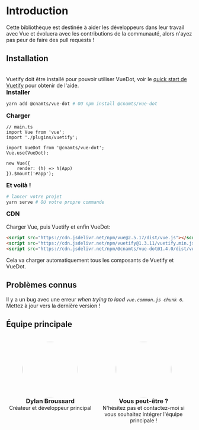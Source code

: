 # Introduction

Cette bibliothèque est destinée à aider les développeurs dans leur travail avec Vue et évoluera avec les contributions de la communauté, alors n'ayez pas peur de faire des pull requests !

## Installation

<br>

Vuetify doit être installé pour pouvoir utiliser VueDot, voir le [quick start de Vuetify](https://vuetifyjs.com/fr/getting-started/quick-start) pour obtenir de l'aide.

### Installer

```bash
yarn add @cnamts/vue-dot # OU npm install @cnamts/vue-dot
```

### Charger

```ts{5,6}
// main.ts
import Vue from 'vue';
import './plugins/vuetify';

import VueDot from '@cnamts/vue-dot';
Vue.use(VueDot);

new Vue({
    render: (h) => h(App)
}).$mount('#app');
```

### Et voilà !

```bash
# lancer votre projet
yarn serve # OU votre propre commande
```

### CDN

<br>
Charger Vue, puis Vuetify et enfin VueDot:

```html
<script src="https://cdn.jsdelivr.net/npm/vue@2.5.17/dist/vue.js"></script>
<script src="https://cdn.jsdelivr.net/npm/vuetify@1.3.11/vuetify.min.js"></script>
<script src="https://cdn.jsdelivr.net/npm/@cnamts/vue-dot@1.4.0/dist/vue-dot.umd.min.js"></script>
```

Cela va charger automatiquement tous les composants de Vuetify et VueDot.

## Problèmes connus

Il y a un bug avec une erreur *when trying to laod `vue.common.js chunk 6`*. Mettez à jour vers la dernière version !

## Équipe principale

<ul>
	<li>
		<img :src="$withBase('/dylan-broussard.jpg')" alt="">
		<h3>Dylan Broussard</h3>
		<p>Créateur et développeur principal</p>
	</li>
	<li>
		<img :src="$withBase('/user.svg')" alt="">
		<h3>Vous peut-être ?</h3>
		<p>N'hésitez pas et contactez-moi si vous souhaitez intégrer l'équipe principale !</p>
	</li>
</ul>

<style lang="scss" scoped>
	li {
		max-width: 250px;
		list-style: none;
	}

	ul {
		padding: 0;
		display: flex;
		flex-wrap: wrap;
		margin-top: 30px;
		justify-content: space-around;
	}

	li {
		padding: 5px;
		text-align: center;
	}

	p,
	h3 {
		margin: 0;
	}

	img {
		width: 150px;
		height: 150px;
		object-fit: cover;
		border-radius: 50%;
	}
</style>
